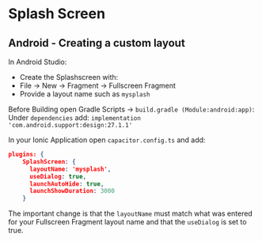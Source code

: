 # Splash Screen

## Android - Creating a custom layout
In Android Studio:
- Create the Splashscreen with:
- File -> New -> Fragment ->  Fullscreen Fragment
- Provide a layout name such as `mysplash`

Before Building open Gradle Scripts -> `build.gradle (Module:android:app)`:
Under `dependencies` add:
`implementation 'com.android.support:design:27.1.1'`

In your Ionic Application open `capacitor.config.ts` and add:
```json
plugins: {
    SplashScreen: {
      layoutName: 'mysplash',
      useDialog: true,
      launchAutoHide: true,
      launchShowDuration: 3000
    }
```

The important change is that the `layoutName` must match what was entered for your Fullscreen Fragment layout name and that the `useDialog` is set to true.
